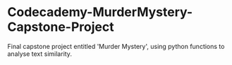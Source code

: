 # Codecademy-MurderMystery-Capstone-Project
Final capstone project entitled 'Murder Mystery', using python functions to analyse text similarity.
